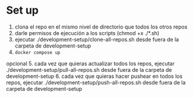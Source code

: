 # Set up

1. clona el repo en el mismo nivel de directorio que todos los otros repos
2. darle permisos de ejecución a los scripts (chmod +x ./*.sh)
3. ejecutar ./development-setup/clone-all-repos.sh desde fuera de la carpeta de development-setup
4. ```docker compose up```

opcional
5. cada vez que quieras actualizar todos los repos, ejecutar ./development-setup/pull-all-repos.sh desde fuera de la carpeta de development-setup
6. cada vez que quieras hacer pushear en todos los repos, ejecutar ./development-setup/push-all-repos.sh desde fuera de la carpeta de development-setup


